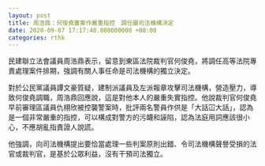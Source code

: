 ```yaml
---
layout: post
title: 周浩鼎：何俊堯審案作嚴重指控　調任屬司法機構決定
date: 2020-09-07 17:17:48.000000000 +08:00
categories: rthk
---
```


民建聯立法會議員周浩鼎表示，留意到東區法院裁判官何俊堯，將調任高等法院專責處理案件排期，強調有關人事任命是司法機構的獨立決定。

對於公民黨議員譚文豪質疑，建制派議員及左派報章攻擊司法機構，營造壓力，導致何俊堯調職，周浩鼎回應說，這是對他本人的嚴重失實指控。他說裁判官何俊堯早前審理區議員仇栩欣被控襲警案時，批評兩名警員作供是「大話冚大話」，認為是一個非常嚴重的指控，可以構成對警方的污衊和誣陷，認為法庭用詞應該很小心，不應胡亂指責證人說謊。

他強調，向司法機構提出要恰當處理一些判案原則出錯、令司法機構聲譽受損的法官或裁判官，是基於公眾利益，沒有干預司法獨立。

